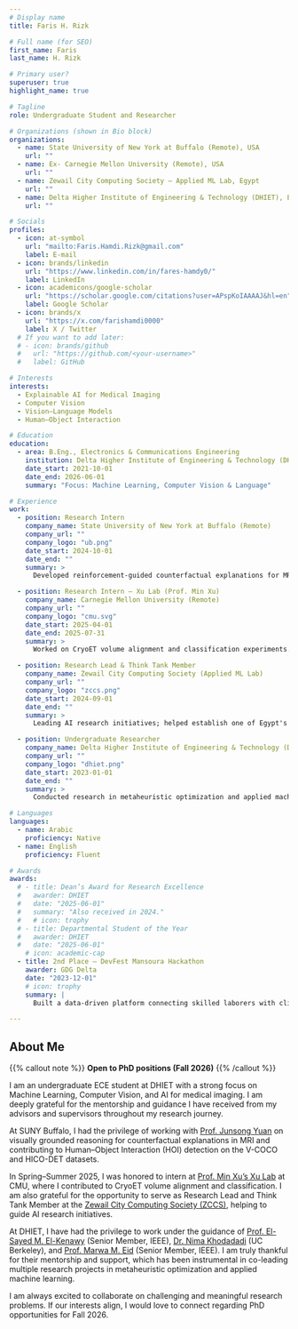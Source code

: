 ```yaml
---
# Display name
title: Faris H. Rizk

# Full name (for SEO)
first_name: Faris
last_name: H. Rizk

# Primary user?
superuser: true
highlight_name: true

# Tagline
role: Undergraduate Student and Researcher 

# Organizations (shown in Bio block)
organizations:
  - name: State University of New York at Buffalo (Remote), USA
    url: ""
  - name: Ex- Carnegie Mellon University (Remote), USA
    url: ""    
  - name: Zewail City Computing Society — Applied ML Lab, Egypt
    url: ""
  - name: Delta Higher Institute of Engineering & Technology (DHIET), Egypt
    url: ""

# Socials
profiles:
  - icon: at-symbol
    url: "mailto:Faris.Hamdi.Rizk@gmail.com"
    label: E-mail
  - icon: brands/linkedin
    url: "https://www.linkedin.com/in/fares-hamdy0/"
    label: LinkedIn
  - icon: academicons/google-scholar
    url: "https://scholar.google.com/citations?user=APspKoIAAAAJ&hl=en"
    label: Google Scholar
  - icon: brands/x
    url: "https://x.com/farishamdi0000"
    label: X / Twitter
  # If you want to add later:
  # - icon: brands/github
  #   url: "https://github.com/<your-username>"
  #   label: GitHub

# Interests
interests:
  - Explainable AI for Medical Imaging
  - Computer Vision
  - Vision–Language Models
  - Human–Object Interaction

# Education
education:
  - area: B.Eng., Electronics & Communications Engineering
    institution: Delta Higher Institute of Engineering & Technology (DHIET)
    date_start: 2021-10-01
    date_end: 2026-06-01
    summary: "Focus: Machine Learning, Computer Vision & Language"

# Experience
work:
  - position: Research Intern
    company_name: State University of New York at Buffalo (Remote)
    company_url: ""
    company_logo: "ub.png"
    date_start: 2024-10-01
    date_end: ""
    summary: >
      Developed reinforcement-guided counterfactual explanations for MRI and contributed to human–object interaction (HOI) detection.

  - position: Research Intern — Xu Lab (Prof. Min Xu)
    company_name: Carnegie Mellon University (Remote)
    company_url: ""
    company_logo: "cmu.svg"
    date_start: 2025-04-01
    date_end: 2025-07-31
    summary: >
      Worked on CryoET volume alignment and classification experiments.

  - position: Research Lead & Think Tank Member
    company_name: Zewail City Computing Society (Applied ML Lab)
    company_url: ""
    company_logo: "zccs.png"
    date_start: 2024-09-01
    date_end: ""
    summary: >
      Leading AI research initiatives; helped establish one of Egypt's first student-led AI research labs.

  - position: Undergraduate Researcher
    company_name: Delta Higher Institute of Engineering & Technology (DHIET)
    company_url: ""
    company_logo: "dhiet.png"
    date_start: 2023-01-01
    date_end: ""
    summary: >
      Conducted research in metaheuristic optimization and applied machine learning.

# Languages
languages:
  - name: Arabic
    proficiency: Native
  - name: English
    proficiency: Fluent

# Awards
awards:
  # - title: Dean’s Award for Research Excellence
  #   awarder: DHIET
  #   date: "2025-06-01"
  #   summary: "Also received in 2024."
  #   # icon: trophy
  # - title: Departmental Student of the Year
  #   awarder: DHIET
  #   date: "2025-06-01"
    # icon: academic-cap
  - title: 2nd Place — DevFest Mansoura Hackathon
    awarder: GDG Delta
    date: "2023-12-01"
    # icon: trophy
    summary: |
      Built a data-driven platform connecting skilled laborers with clients, using ML for matching, and collaborated on UX and delivery.

---
```


## About Me

{{% callout note %}}
**Open to PhD positions (Fall 2026)**
{{% /callout %}}

I am an undergraduate ECE student at DHIET with a strong focus on Machine Learning, Computer Vision, and AI for medical imaging. I am deeply grateful for the mentorship and guidance I have received from my advisors and supervisors throughout my research journey.  

At SUNY Buffalo, I had the privilege of working with [Prof. Junsong Yuan](https://cse.buffalo.edu/~jsyuan/index.html) on visually grounded reasoning for counterfactual explanations in MRI and contributing to Human–Object Interaction (HOI) detection on the V-COCO and HICO-DET datasets.  

In Spring–Summer 2025, I was honored to intern at [Prof. Min Xu’s Xu Lab](https://xulabs.github.io/min-xu/) at CMU, where I contributed to CryoET volume alignment and classification. I am also grateful for the opportunity to serve as Research Lead and Think Tank Member at the [Zewail City Computing Society (ZCCS)](https://eg.linkedin.com/company/zewail-city-computing-society), helping to guide AI research initiatives.  

At DHIET, I have had the privilege to work under the guidance of [Prof. El-Sayed M. El-Kenawy](https://scholar.google.com/citations?user=fA25haEAAAAJ&hl=en) (Senior Member, IEEE), [Dr. Nima Khodadadi](https://nimakhodadadi.com/) (UC Berkeley), and [Prof. Marwa M. Eid](https://scholar.google.com/citations?user=OV-YIEAAAAAJ&hl=en) (Senior Member, IEEE). I am truly thankful for their mentorship and support, which has been instrumental in co-leading multiple research projects in metaheuristic optimization and applied machine learning.  

I am always excited to collaborate on challenging and meaningful research problems. If our interests align, I would love to connect regarding PhD opportunities for Fall 2026.


